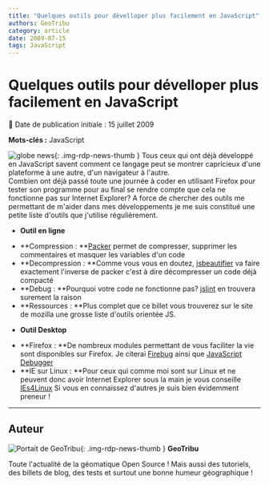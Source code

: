 ```yaml
---
title: "Quelques outils pour dévelloper plus facilement en JavaScript"
authors: GeoTribu
category: article
date: 2009-07-15
tags: JavaScript
---
```


# Quelques outils pour dévelloper plus facilement en JavaScript


:calendar: Date de publication initiale : 15 juillet 2009

**Mots-clés :** JavaScript


![globe news](https://cdn.geotribu.fr/img/internal/icons-rdp-news/world.png){: .img-rdp-news-thumb } Tous ceux qui ont déjà développé en JavaScript savent comment ce langage peut se montrer capricieux d'une plateforme à une autre, d'un navigateur à l'autre.  
Combien ont déjà passé toute une journée à coder en utilisant Firefox pour tester son programme pour au final se rendre compte que cela ne fonctionne pas sur Internet Explorer? A force de chercher des outils me permettant de m'aider dans mes développements je me suis constitué une petite liste d'outils que j'utilise régulièrement.

* **Outil en ligne**
+ **Compression : **[Packer](http://dean.edwards.name/packer/) permet de compresser, supprimer les commentaires et masquer les variables d'un code
+ **Decompression : **Comme vous vous en doutez, [jsbeautifier](http://jsbeautifier.org/) va faire exactement l'inverse de packer c'est à dire décompresser un code déjà compacté
+ **Debug : **Pourquoi votre code ne fonctionne pas? [jslint](http://www.jslint.com/) en trouvera surement la raison
+ **Ressources : **Plus complet que ce billet vous trouverez sur le site de mozilla une grosse liste d'outils orientée JS.
* **Outil Desktop**
+ **Firefox : **De nombreux modules permettant de vous faciliter la vie sont disponibles sur Firefox. Je citerai [Firebug](https://addons.mozilla.org/fr/firefox/addon/1843) ainsi que [JavaScript Debugger](https://addons.mozilla.org/en-US/firefox/addon/216)
+ **IE sur Linux : **Pour ceux qui comme moi sont sur Linux et ne peuvent donc avoir Internet Explorer sous la main je vous conseille [IEs4Linux](http://www.tatanka.com.br/ies4linux/page/Main_Page)
Si vous en connaissez d'autres je suis bien évidemment preneur !



----

## Auteur

![Portait de GeoTribu](https://cdn.geotribu.fr/img/internal/charte/geotribu\_logo\_64x64.png){: .img-rdp-news-thumb }
**GeoTribu**

Toute l'actualité de la géomatique Open Source ! Mais aussi des tutoriels, des billets de blog, des tests et surtout une bonne humeur géographique !
